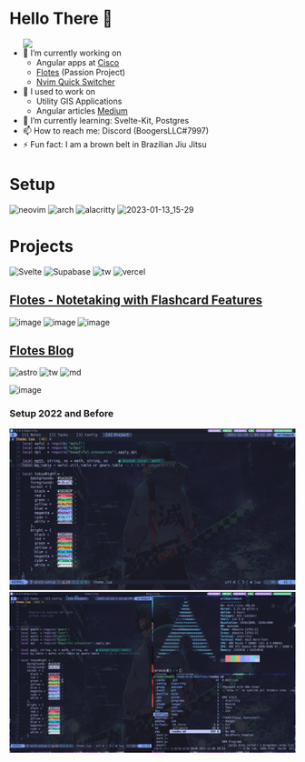 # Hello There 👋 
<img align="right" src="https://i.pinimg.com/originals/f0/71/70/f07170d92b9b3e88a823c0e2d83411ca.gif" width="480">

- 🔭 I’m currently working on
  - Angular apps at [Cisco](https://www.cisco.com/c/m/en_us/customer-experience/index.html)
  - [Flotes](https://flotes.app) (Passion Project)
  - [Nvim Quick Switcher](https://github.com/Everduin94/nvim-quick-switcher)
- 🌳 I used to work on
  - Utility GIS Applications
  - Angular articles [Medium](https://erxk.medium.com/)
- 🌱 I’m currently learning: Svelte-Kit, Postgres
- 📫 How to reach me: Discord (BoogersLLC#7997)
- ⚡ Fun fact: I am a brown belt in Brazilian Jiu Jitsu

# Setup 
![neovim](https://img.shields.io/badge/NeoVim-%2357A143.svg?&style=for-the-badge&logo=neovim&logoColor=white)
![arch](https://img.shields.io/badge/Arch_Linux-1793D1?style=for-the-badge&logo=arch-linux&logoColor=white)
![alacritty](https://img.shields.io/badge/alacritty-F46D01?style=for-the-badge&logo=alacritty&logoColor=white)
![2023-01-13_15-29](https://user-images.githubusercontent.com/14320878/213086156-3680b731-e6a2-43ca-8d77-af59facc56e3.png)

# Projects
![Svelte](https://img.shields.io/badge/svelte-%23f1413d.svg?style=for-the-badge&logo=svelte&logoColor=white)
![Supabase](https://img.shields.io/badge/Supabase-3ECF8E?style=for-the-badge&logo=supabase&logoColor=white)
![tw](https://img.shields.io/badge/Tailwind%20CSS-06B6D4.svg?style=for-the-badge&logo=Tailwind-CSS&logoColor=white)
![vercel](https://img.shields.io/badge/Vercel-000000?style=for-the-badge&logo=vercel&logoColor=white)

## [Flotes - Notetaking with Flashcard Features](https://flotes.app)


![image](https://user-images.githubusercontent.com/14320878/211018315-f7c8b6e3-67ca-418b-a386-0c88f3cafcd1.png)
![image](https://user-images.githubusercontent.com/14320878/211018365-b44246d2-1184-43c7-beb0-083efd5b5c5e.png)
![image](https://user-images.githubusercontent.com/14320878/211018558-c4df7f29-4003-46df-a10a-d84c99d33e96.png)

## [Flotes Blog](https://blog.flotes.app)
![astro](https://img.shields.io/badge/Astro-FF5D01.svg?style=for-the-badge&logo=Astro&logoColor=white)
![tw](https://img.shields.io/badge/Tailwind%20CSS-06B6D4.svg?style=for-the-badge&logo=Tailwind-CSS&logoColor=white)
![md](https://img.shields.io/badge/Markdown-000000.svg?style=for-the-badge&logo=Markdown&logoColor=white)

![image](https://user-images.githubusercontent.com/14320878/211018781-4c1a4705-429a-4a76-a84d-58ad4026362e.png)

### Setup 2022 and Before
![daily driver](daily-driver.png)
![tiling](tiling-window-manager.png)
